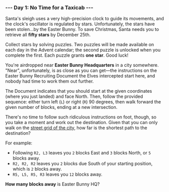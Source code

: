 ### --- Day 1: No Time for a Taxicab ---

Santa's sleigh uses a very high-precision clock to guide its movements, and
the clock's oscillator is regulated by stars. Unfortunately, the stars have
been stolen…by the Easter Bunny. To save Christmas, Santa needs you to
retrieve all **fifty stars** by December 25th.

Collect stars by solving puzzles. Two puzzles will be made available on
each day in the Advent calendar; the second puzzle is unlocked when you
complete the first. Each puzzle grants **one star**. Good luck!

You're airdropped near **Easter Bunny Headquarters** in a city somewhere.
"Near", unfortunately, is as close as you can get—the instructions on the
Easter Bunny Recruiting Document the Elves intercepted start here, and
nobody had time to work them out further.

The Document indicates that you should start at the given coordinates
(where you just landed) and face North. Then, follow the provided sequence:
either turn left (`L`) or right (`R`) 90 degrees, then walk forward the given
number of blocks, ending at a new intersection.

There's no time to follow such ridiculous instructions on foot, though, so
you take a moment and work out the destination. Given that you can only
walk on the [street grid of the city](https://en.wikipedia.org/wiki/Taxicab_geometry), how far is the shortest path to the
destination?

For example:

- Following `R2, L3` leaves you `2` blocks East and `3` blocks North, or `5`
blocks away.
- `R2, R2, R2` leaves you `2` blocks due South of your starting position,
which is `2` blocks away.
- `R5, L5, R5, R3` leaves you `12` blocks away.

**How many blocks away** is Easter Bunny HQ?